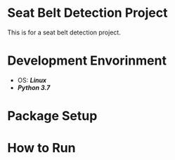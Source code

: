 # Seat Belt Detection Project
This is for a seat belt detection project.

# Development Envorinment
* OS: ***Linux***
* ***Python 3.7***

# Package Setup


# How to Run